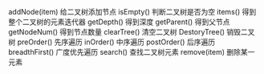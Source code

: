 addNode(item)    给二叉树添加节点
isEmpty()        判断二叉树是否为空
items()          得到整个二叉树的元素迭代器
getDepth()       得到深度
getParent()      得到父节点
getNodeNum()     得到节点数量
clearTree()      清空二叉树
DestoryTree()    销毁二叉树
preOrder()       先序遍历
inOrder()        中序遍历
postOrder()      后序遍历
breadthFirst()   广度优先遍历
search()         查找二叉树元素
remove(item)         删除某一元素